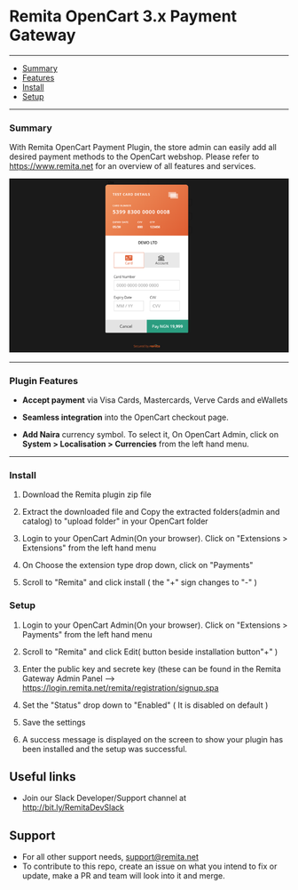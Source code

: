 # Remita OpenCart 3.x Payment Gateway

---
- [Summary](#summary)
- [Features](#Features)
- [Install](#Install)
- [Setup](#setup)

---
### Summary

With Remita OpenCart Payment Plugin, the store admin can easily add all desired payment methods to the OpenCart webshop. Please refer to https://www.remita.net for an overview of all features and services.

![](payment-image.png) 

---

### Plugin Features

*   __Accept payment__ via Visa Cards, Mastercards, Verve Cards and eWallets

* 	__Seamless integration__ into the OpenCart checkout page.
* 	__Add Naira__ currency symbol. To select it, On OpenCart Admin, click on __System > Localisation > Currencies__ from the left hand menu.

---


### Install

1. Download the Remita plugin zip file

2. Extract the downloaded file and Copy the extracted folders(admin and catalog) to "upload folder" in your OpenCart folder
3. Login to your OpenCart Admin(On your browser). Click on "Extensions > Extensions" from the left hand menu
4. On Choose the extension type drop down, click on "Payments"
5. Scroll to "Remita" and click install ( the "+" sign changes to "-" )



### Setup

1. Login to your OpenCart Admin(On your browser). Click on "Extensions > Payments" from the left hand menu

2. Scroll to "Remita" and click Edit( button beside installation button"+" )
3. Enter the public key and secrete key (these can be found in the Remita Gateway Admin Panel --> https://login.remita.net/remita/registration/signup.spa
4. Set the "Status" drop down to "Enabled" ( It is disabled on default )
5. Save the settings
6. A success message is displayed on the screen to show your plugin has been installed and the setup was successful.


## Useful links
* Join our Slack Developer/Support channel at http://bit.ly/RemitaDevSlack
    
## Support
- For all other support needs, support@remita.net
- To contribute to this repo, create an issue on what you intend to fix or update, make a PR and team will look into it and merge.
